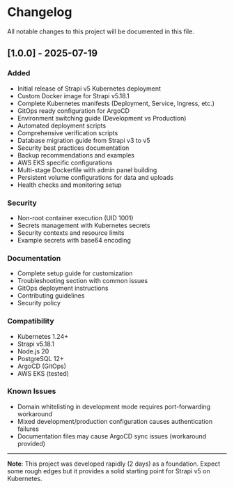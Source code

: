 # Changelog

All notable changes to this project will be documented in this file.

## [1.0.0] - 2025-07-19

### Added
- Initial release of Strapi v5 Kubernetes deployment
- Custom Docker image for Strapi v5.18.1
- Complete Kubernetes manifests (Deployment, Service, Ingress, etc.)
- GitOps ready configuration for ArgoCD
- Environment switching guide (Development vs Production)
- Automated deployment scripts
- Comprehensive verification scripts
- Database migration guide from Strapi v3 to v5
- Security best practices documentation
- Backup recommendations and examples
- AWS EKS specific configurations
- Multi-stage Dockerfile with admin panel building
- Persistent volume configurations for data and uploads
- Health checks and monitoring setup

### Security
- Non-root container execution (UID 1001)
- Secrets management with Kubernetes secrets
- Security contexts and resource limits
- Example secrets with base64 encoding

### Documentation
- Complete setup guide for customization
- Troubleshooting section with common issues
- GitOps deployment instructions
- Contributing guidelines
- Security policy

### Compatibility
- Kubernetes 1.24+
- Strapi v5.18.1
- Node.js 20
- PostgreSQL 12+
- ArgoCD (GitOps)
- AWS EKS (tested)

### Known Issues
- Domain whitelisting in development mode requires port-forwarding workaround
- Mixed development/production configuration causes authentication failures
- Documentation files may cause ArgoCD sync issues (workaround provided)

---

**Note**: This project was developed rapidly (2 days) as a foundation. Expect some rough edges but it provides a solid starting point for Strapi v5 on Kubernetes.
